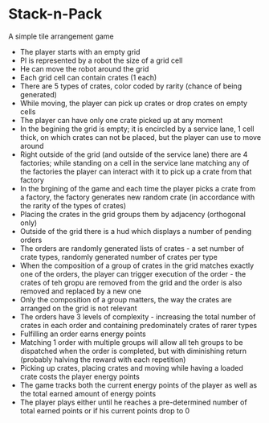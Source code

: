 # Stack-n-Pack
A simple tile arrangement game

* The player starts with an empty grid
* Pl is represented by a robot the size of a grid cell
* He can move the robot around the grid
* Each grid cell can contain crates (1 each)
* There are 5 types of crates, color coded by rarity (chance of being generated)
* While moving, the player can pick up crates or drop crates on empty cells
* The player can have only one crate picked up at any moment
* In the begining the grid is empty; it is encircled by a service lane, 1 cell thick, on which crates can not be placed, but the player can use to move around
* Right outside of the grid (and outside of the service lane) there are 4 factories; while standing on a cell in the service lane matching any of the factories the player can interact with it to pick up a crate from that factory
* In the brgining of the game and each time the player picks a crate from a factory, the factory generates new random crate (in accordance with the rarity of the types of crates)
* Placing the crates in the grid groups them by adjacency (orthogonal only)
* Outside of the grid there is a hud which displays a number of pending orders
* The orders are randomly generated lists of crates - a set number of crate types, randomly generated number of crates per type
* When the composition of a group of crates in the grid matches exactly one of the orders, the player can trigger execution of the order - the crates of teh gropu are removed from the grid and the order is also removed and replaced by a new one
* Only the composition of a group matters, the way the crates are arranged on the grid is not relevant
* The orders have 3 levels of complexity - increasing the total number of crates in each order and containing predominately crates of rarer types
* Fulfilling an order earns energy points
* Matching 1 order with multiple groups will allow all teh groups to be dispatched when the order is completed, but with diminishing return (probably halving the reward with each repetition)
* Picking up crates, placing crates and moving while having a loaded crate costs the player energy points
* The game tracks both the current energy points of the player as well as the total earned amount of energy points
* The player plays either until he reaches a pre-determined number of total earned points or if his current points drop to 0
